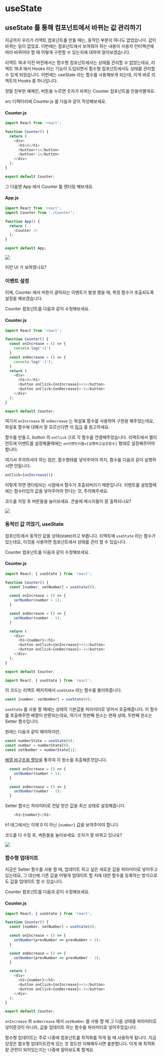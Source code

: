 # useState

## useState 를 통해 컴포넌트에서 바뀌는 값 관리하기

지금까지 우리가 리액트 컴포넌트를 만들 때는, 동적인 부분이 하나도 없었습니다. 값이 바뀌는 일이 없었죠. 이번에는 컴포넌트에서 보여줘야 하는 내용이 사용자 인터랙션에 따라 바뀌어야 할 때 어떻게 구현할 수 있는지에 대하여 알아보겠습니다.

리액트 16.8 이전 버전에서는 함수형 컴포넌트에서는 상태를 관리할 수 없었는데요, 리액트 16.8 에서 Hooks 라는 기능이 도입되면서 함수형 컴포넌트에서도 상태를 관리할 수 있게 되었습니다. 이번에는 useState 라는 함수를 사용해보게 되는데, 이게 바로 리액트의 Hooks 중 하나입니다.

정말 진부한 예제인, 버튼을 누르면 숫자가 바뀌는 Counter 컴포넌트를 만들어볼게요.

src 디렉터리에 Counter.js 를 다음과 같이 작성해보세요.

#### Counter.js

```javascript
import React from 'react';

function Counter() {
  return (
    <div>
      <h1>0</h1>
      <button>+1</button>
      <button>-1</button>
    </div>
  );
}

export default Counter;
```

그 다음엔 App 에서 Counter 를 렌더링 해보세요.


#### App.js

```javascript
import React from 'react';
import Counter from './Counter';

function App() {
  return (
    <Counter />
  );
}

export default App;
```

![](https://i.imgur.com/vDFvQx6.png)

이런 UI 가 보여졌나요?

### 이벤트 설정

이제, Counter 에서 버튼이 클릭되는 이벤트가 발생 했을 때, 특정 함수가 호출되도록 설정을 해보겠습니다.

Counter 컴포넌트를 다음과 같이 수정해보세요.

#### Counter.js
```javascript
import React from 'react';

function Counter() {
  const onIncrease = () => {
    console.log('+1')
  }
  const onDecrease = () => {
    console.log('-1');
  }
  return (
    <div>
      <h1>0</h1>
      <button onClick={onIncrease}>+1</button>
      <button onClick={onDecrease}>-1</button>
    </div>
  );
}

export default Counter;
```

여기서 `onIncrease` 와 `onDecrease` 는 화살표 함수를 사용하여 구현을 해주었는데요, 화살표 함수에 대해서 잘 모르신다면 이 [링크](https://learnjs.vlpt.us/basics/05-function.html#%ED%99%94%EC%82%B4%ED%91%9C-%ED%95%A8%EC%88%98) 를 참고하세요.

함수를 만들고, button 의 `onClick` 으로 각 함수를 연결해주었습니다. 리액트에서 엘리먼트에 이벤트를 설정해줄때에는 `on이벤트이름={실행하고싶은함수}` 형태로 설정해주어야 합니다.

여기서 주의하셔야 하는 점은, 함수형태를 넣어주어야 하지, 함수를 다음과 같이 실행하시면 안됩니다.

```javascript
onClick={onIncrease()}
```

이렇게 하면 렌더링되는 시점에서 함수가 호출되버리기 때문입니다. 이벤트를 설정할때에는 함수타입의 값을 넣어주어야 한다는 것, 주의해주세요.

코드를 저장 후 버튼들을 눌러보세요. 콘솔에 메시지들이 잘 출력되나요?

![](https://i.imgur.com/534RyIz.png)

### 동적인 값 끼얹기, useState

컴포넌트에서 동적인 값을 상태(state)라고 부릅니다. 리액트에 `useState` 라는 함수가 있는데요, 이것을 사용하면 컴포넌트에서 상태를 관리 할 수 있습니다.

Counter 컴포넌트를 다음과 같이 수정해보세요.

#### Counter.js
```javascript
import React, { useState } from 'react';

function Counter() {
  const [number, setNumber] = useState(0);

  const onIncrease = () => {
    setNumber(number + 1);
  }

  const onDecrease = () => {
    setNumber(number - 1);
  }

  return (
    <div>
      <h1>{number}</h1>
      <button onClick={onIncrease}>+1</button>
      <button onClick={onDecrease}>-1</button>
    </div>
  );
}

export default Counter;
```

```javascript
import React, { useState } from 'react';
```

이 코드는 리액트 패키지에서 `useState` 라는 함수를 불러와줍니다.

```javascript
const [number, setNumber] = useState(0);
```

`useState` 를 사용 할 때에는 상태의 기본값을 파라미터로 넣어서 호출해줍니다. 이 함수를 호출해주면 배열이 반환되는데요, 여기서 첫번째 원소는 현재 상태, 두번째 원소는 Setter 함수입니다.

원래는 다음과 같이 해야하지만,

```javascript
const numberState = useState(0);
const number = numberState[0];
const setNumber = numberState[1];
```

[배열 비구조화 할당](https://learnjs.vlpt.us/useful/06-destructuring.html#배열-비구조화-할당)을 통하여 각 원소를 추출해준것입니다.

```javascript
  const onIncrease = () => {
    setNumber(number + 1);
  }

  const onDecrease = () => {
    setNumber(number - 1);
  }
```

Setter 함수는 파라미터로 전달 받은 값을 최신 상태로 설정해줍니다.

```javascript
    <h1>{number}</h1>
```

h1 태그에서는 이제 0 이 아닌 `{number}` 값을 보여주어야 합니다.

코드를 다 수정 후, 버튼들을 눌러보세요. 숫자가 잘 바뀌고 있나요?

![](https://i.imgur.com/8LxuRm1.png)

### 함수형 업데이트

지금은 Setter 함수를 사용 할 때, 업데이트 하고 싶은 새로운 값을 파라미터로 넣어주고 있는데요, 그 대신에 기존 값을 어떻게 업데이트 할 지에 대한 함수를 등록하는 방식으로도 값을 업데이트 할 수 있습니다.

Counter 컴포넌트를 다음과 같이 수정해보세요.

#### Counter.js
```javascript
import React, { useState } from 'react';

function Counter() {
  const [number, setNumber] = useState(0);

  const onIncrease = () => {
    setNumber(prevNumber => prevNumber + 1);
  }

  const onDecrease = () => {
    setNumber(prevNumber => prevNumber - 1);
  }

  return (
    <div>
      <h1>{number}</h1>
      <button onClick={onIncrease}>+1</button>
      <button onClick={onDecrease}>-1</button>
    </div>
  );
}

export default Counter;
```

`onIncrease` 와 `onDecrease` 에서 `setNumber` 를 사용 할 때 그 다음 상태를 파라미터로 넣어준것이 아니라, 값을 업데이트 하는 함수를 파라미터로 넣어주었습니다.

함수형 업데이트는 주로 나중에 컴포넌트를 최적화를 하게 될 때 사용하게 됩니다. 지금 당장은 함수형 업데이트란게 있는 것 정도만 이해해두시면 충분합니다. 이게 왜 최적화랑 관련이 되어있는지는 나중에 알아보도록 할게요.

